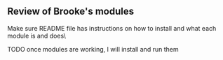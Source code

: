 ## Review of Brooke's modules

Make sure README file has instructions on how to install and what each module is and does\

TODO once modules are working, I will install and run them
